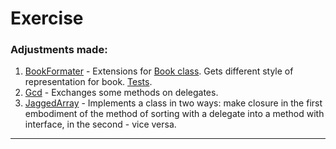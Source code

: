 ﻿# Exercise
### Adjustments made:
1. [BookFormater](https://github.com/DenisStolyarov/EPAM.NET/blob/d4705eb126f04257f28ca890a58520e5cce7379b/NET.W.2019.Stolyarov.10/BookFormater.cs#L1) - Extensions for [Book class](https://github.com/DenisStolyarov/EPAM.NET/blob/d4705eb126f04257f28ca890a58520e5cce7379b/NET.W.2019.Stolyarov.10/Book.cs#L12). Gets different style of representation for book. [Tests](https://github.com/DenisStolyarov/EPAM.NET/blob/d4705eb126f04257f28ca890a58520e5cce7379b/NET.W.2019.Stolyarov.10/LibraryBookTest.cs#L1).
2. [Gcd](https://github.com/DenisStolyarov/EPAM.NET/blob/d4705eb126f04257f28ca890a58520e5cce7379b/NET.W.2019.Stolyarov.10/GCD.cs#L32) - Exchanges some methods on delegates.
3. [JaggedArray](https://github.com/DenisStolyarov/EPAM.NET/blob/d4705eb126f04257f28ca890a58520e5cce7379b/NET.W.2019.Stolyarov.10/JaggedArray.cs#L1) - Implements a class in two ways:
make closure in the first embodiment of the method of sorting with a delegate into a method with interface, in the second - vice versa.
---
